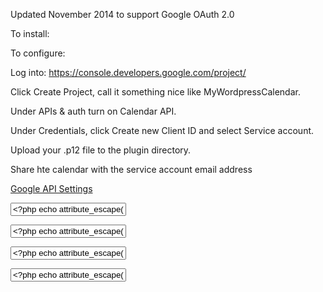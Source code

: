 
Updated November 2014 to support Google OAuth 2.0

To install:


To configure:

Log into: https://console.developers.google.com/project/

Click Create Project, call it something nice like MyWordpressCalendar.

Under APIs & auth turn on Calendar API.

Under Credentials, click Create new Client ID and select Service account.

Upload your .p12 file to the plugin directory.





Share hte calendar with the service account email address



  <p><a taget="_parent" href="https://console.developers.google.com/project/">Google API Settings</a></p>
        <p>
            <label for="<?php echo $this->get_field_id('application_name'); ?>"><?php _e('Application Name:', 'simple_gcal'); ?></label>
            <input class="widefat" id="<?php echo $this->get_field_id('application_name'); ?>" name="<?php echo $this->get_field_name('application_name'); ?>" type="text" value="<?php echo attribute_escape($instance['application_name']); ?>" />
        </p>
        <p>
            <label for="<?php echo $this->get_field_id('client_id'); ?>"><?php _e('Client ID:', 'simple_gcal'); ?></label>
            <input class="widefat" id="<?php echo $this->get_field_id('client_id'); ?>" name="<?php echo $this->get_field_name('client_id'); ?>" type="text" value="<?php echo attribute_escape($instance['client_id']); ?>" />
        </p>
        <p>
            <label for="<?php echo $this->get_field_id('service_account_name'); ?>"><?php _e('Service Account Name/Email Address:', 'simple_gcal'); ?></label>
            <input class="widefat" id="<?php echo $this->get_field_id('service_account_name'); ?>" name="<?php echo $this->get_field_name('service_account_name'); ?>" type="text" value="<?php echo attribute_escape($instance['service_account_name']); ?>" />
        </p>
        <p>
            <label for="<?php echo $this->get_field_id('key_file_location'); ?>"><?php _e('.p12 Key File Location:', 'simple_gcal'); ?></label>
            <input class="widefat" id="<?php echo $this->get_field_id('key_file_location'); ?>" name="<?php echo $this->get_field_name('key_file_location'); ?>" type="text" value="<?php echo attribute_escape($instance['key_file_location']); ?>" />
        </p>